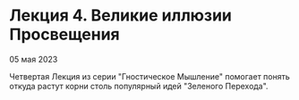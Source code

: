 # Лекция 4. Великие иллюзии Просвещения

05 мая 2023

Четвертая Лекция из серии "Гностическое Мышление" помогает понять откуда растут корни столь популярный идей "Зеленого Перехода".

